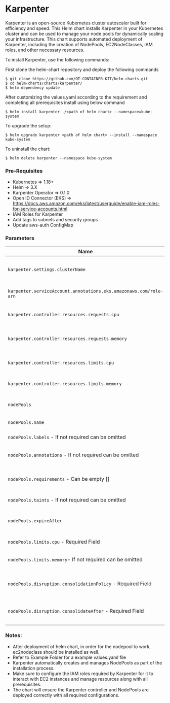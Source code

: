 
# Karpenter

Karpenter is an open-source Kubernetes cluster autoscaler built for efficiency and speed. This Helm chart installs Karpenter in your Kubernetes cluster and can be used to manage your node pools for dynamically scaling your infrastructure. This chart supports automated deployment of Karpenter, including the creation of NodePools, EC2NodeClasses, IAM roles, and other necessary resources.

To install Karpenter, use the following commands:

First clone the helm-chart repository and deploy the following commands

```shell
$ git clone https://github.com/OT-CONTAINER-KIT/helm-charts.git
$ cd helm-charts/charts/karpenter/
$ helm dependency update
```

After customizing the values.yaml according to the requirement and completing all prerequisites install using below command

```shell
$ helm install karpenter ./<path of helm chart> --namespace=kube-system
```

To upgrade the setup:

```shell
$ helm upgrade karpenter <path of helm chart> --install --namespace kube-system
```

To uninstall the chart:

```shell
$ helm delete karpenter --namespace kube-system
```

### Pre-Requisites

- Kubernetes => 1.18+
- Helm => 3.X
- Karpenter Operator => 0.1.0
- Open ID Connector (EKS) => https://docs.aws.amazon.com/eks/latest/userguide/enable-iam-roles-for-service-accounts.html
- IAM Roles for Karpenter
- Add tags to subnets and security groups
- Update aws-auth ConfigMap

### Parameters

|                             **Name**                               |              **Value**         |                   **Description**              |
|--------------------------------------------------------------------|:-------------------------------|------------------------------------------------|
| `karpenter.settings.clusterName`                                   | `my-cluster`                   | The name of your Kubernetes cluster            |     
| `karpenter.serviceAccount.annotations.eks.amazonaws.com/role-arn`  |  Required                      | IAM role ARN for Karpenter controller          |
| `karpenter.controller.resources.requests.cpu`                      | `1`                            | CPU request for Karpenter controller           |
| `karpenter.controller.resources.requests.memory`                   | `1Gi`                          | Memory request for Karpenter controller        |
| `karpenter.controller.resources.limits.cpu`                        | `1`                            | CPU limit for Karpenter controller             |
| `karpenter.controller.resources.limits.memory`                     | `1Gi`                          | Memory limit for Karpenter controller          |
| `nodePools`                                                        | []                             | List of NodePools to be created                |
| `nodePools.name`                                                   | default-nodepool               | Name of the NodePool                           |
| `nodePools.labels`       - If not required can be omitted          | {}                             | Labels for the NodePool                        |
| `nodePools.annotations`  - If not required can be omitted          | {}                             | Annotations for the NodePool                   |
| `nodePools.requirements` - Can be empty []                         | []                             | Node requirements like CPU, memory, etc.       |
| `nodePools.taints`       - If not required can be omitted          | []                             | Taints for the NodePool                        |
| `nodePools.expireAfter`                                            | 720h                           | Expiration duration for idle NodePools         |
| `nodePools.limits.cpu`   - Required Field                          | "1000m"                        | CPU limit for the NodePool                     |
| `nodePools.limits.memory`- If not required can be omitted          | "2Gi"                          | Memory limit for the NodePool                  |
| `nodePools.disruption.consolidationPolicy` - Required Field        | WhenEmptyOrUnderutilized       | Consolidation policy for underutilized nodes   |
| `nodePools.disruption.consolidateAfter`    - Required Field        | 1m                             | Time before consolidating underutilized nodes  |


### Notes:

- After deployment of helm chart, in order for the nodepool to work, ec2nodeclass should be installed as well.
- Refer to Example Folder for a example values.yaml file 
- Karpenter automatically creates and manages NodePools as part of the installation process.
- Make sure to configure the IAM roles required by Karpenter for it to interact with EC2 instances and manage resources along with all prerequisites.
- The chart will ensure the Karpenter controller and NodePools are deployed correctly with all required configurations.